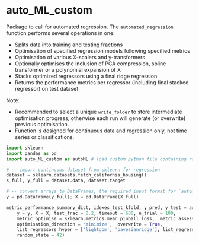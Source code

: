 # auto_ML_custom
Package to call for automated regression. The `automated_regression` function performs several operations in one:
* Splits data into training and testing fractions
* Optimisation of specified regression models following specified metrics
* Optimisation of various X-scalers and y-transformers
* Optionally optimises the inclusion of PCA compression, spline transformer or a polynomial expansion of X
* Stacks optimized regressors using a final ridge regression
* Returns the performance metrics per regressor (including final stacked regressor) on test dataset

Note: 
- Recommended to select a unique `write_folder` to store intermediate optimisation progress, otherwise each run will generate (or overwrite) previous optimisation.
- Function is designed for continuous data and regression only, not time series or classifications.

```python
import sklearn
import pandas as pd
import auto_ML_custom as autoML # load custom python file containing relevant functions

# -- import continuous dataset from sklearn for regression
dataset = sklearn.datasets.fetch_california_housing()
X_full, y_full = dataset.data, dataset.target

# -- convert arrays to DataFrames, the required input format for `automated_regression`
y = pd.DataFrame(y_full); X = pd.DataFrame(X_full)

metric_performance_summary_dict, idexes_test_kfold, y_pred, y_test = autoML.automated_regression(
    y = y, X = X, test_frac = 0.2, timeout = 600, n_trial = 100, 
    metric_optimise = sklearn.metrics.mean_pinball_loss,  metric_assess = [sklearn.metrics.mean_pinball_loss, sklearn.metrics.mean_squared_error, sklearn.metrics.r2_score],
    optimisation_direction = 'minimize',  overwrite = True, 
    list_regressors_hyper = ['lightgbm', 'bayesianridge'], list_regressors_training = None, 
    random_state = 42)

```
